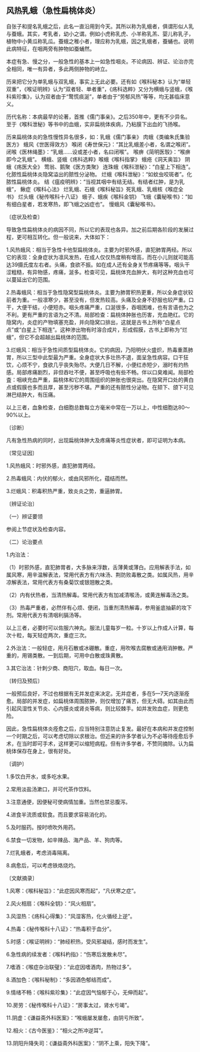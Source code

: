 ## 风热乳蛾（急性扁桃体炎）

自张子和提名乳蛾之后，此名一直沿用到今天。其所以称为乳蛾者，俱谓形似人乳与蚕蛾。其实，考乳者，幼小之谓。例如小虎称乳虎、小羊称乳羔、婴儿称乳子，植物中小黄瓜称乳瓜。蚕蛾之稚小者，理应称为乳蛾，因之乳蛾者，蚕蛹也。说明此病特征，在咽两旁有肿物如蚕蛹然。

本症有急、慢之分，一般急性的基本上一如急性咽炎。不论病因、辨证、论治亦完全相同，唯一有异者，多此两侧肿物的峙立。

历来把它分为单乳蛾与双乳蛾，事实上无此必要。还有如《喉科秘本》认为“单轻双重”，《喉证明辨》认为“双者轻、单者重”，《疡科选粹》又分为横蛾与竖蛾，《喉科紫珍集》，认为双者由于“鹜慌痰涎”，单者由于“劳郁风热”等等，均无甚临床意义。

历代名称：本病最早的论著，首推《儒门事亲》。之后350年中，更有不少异名。至于《喉科泄秘》等书中的血蛾，实非扁桃体疾病，乃粘膜下出血的飞扬喉。

历来扁桃体炎的急性慢性异名很多，如：乳蛾《儒门事亲》 肉蛾《类编朱氏集验医方》 蛾风《世医得效方》 喉闭《寿世保元》：“其比乳蛾差小者，名谓之喉闭”。 闭喉《医林绳墨》：“乳蛾……设或差小者，名曰闭喉”。 喉痹《简明医彀》：“喉痹即今之乳蛾”。 横蛾、竖蛾《疡科选粹》喉蛾《喉科指掌》 蛾疮《洞天奥旨》 阴蛾《疡医大全》 莺翁、鹅聚《医方类聚》 连珠蛾《喉科泄秘》：“白星上下相连”。化脓性扁桃体炎隐窝溢出的脓性分泌物。 烂蛾《喉科泄秘》：“如蚊虫咬斑者”。化脓性扁桃体炎。 结《瘟疫明辨》：“当视其咽中有结无结。有结者红肿，是为乳蛾”， 鳅症《喉科心法》 烂乳蛾、石蛾《喉科秘旨》死乳蛾、乳蛾核《喉症全书》 烂头蛾《秘传喉科十八证》 蛾子、蛾疾《喉科金钥》 飞蛾《囊秘喉书》：“如有细白星者，若发寒热，即飞蛾之凶症也”。 慢蛾风《囊秘喉书》。

〔症状及检查〕

导致急性扁桃体炎的病因不同，所以它的表现也各异。加之前后期各阶段的发展过程，更可相互转化。但一般说来，大体如下：

1.风热蛾风：相当于急性卡他型扁桃体炎。主要为时邪外感，直犯肺胃两经。所以它的表现：全身症状为凛风发热，在成人仅仅热度稍有增高，而在小儿则就可能高达39摄氏度左右者。头痛，食欲不振。如在成人还有全身关节疼痛等等。咽头干涩粗糙，有异物感，疼痛，涎多。检查可见，扁桃体充血肿大，有时这种充血也可以蔓延出它的范围。

2.热毒蛾风：相当于急性隐窝型扁桃体炎。主要为肺胃积热更重，所以全身症状较前者为重。一般凛寒少，甚至没有，但发热较高。头痛及全身不舒服也较严重。口干，大便干结，小便短赤。咽头疼痛严重，口涎很多，吞咽困难，也有言语也为之不利。更有严重的言语为之不清。局部检查：扁桃体肿胀也历害，充血艳红。它的隐窝内，炎症的产物填塞充盈，并向隐窝口排出，这就是古书上所称“白星点点”或“白星上下相连”。这种渗出物有时溶合成片，形成假膜，古书上即称为“烂蛾”，但它不会超越出扁桃体的范围。

3.烂蛾风：相当于急性间质型扁桃体炎。它的病因，乃阳明伏火盛炽，热毒重蒸肺胃，所以三型中此型最为严重。全身症状大多壮热不退，面呈急性病容。口干狂饮，心烦不宁，食欲几乎丧失殆尽。大便几日不解，小便红赤短少，溺时有灼热感。局部疼痛剧烈，非但吞吐不便，甚至呼吸也有些不畅。伴以口臭难闻。局部检査：咽峡充血严重，扁桃体和它的周围组织的肿胀也很突出。在隐窝开口处的黄白点或假膜也多而且厚，甚至污秽不堪。严重的还有脓性分泌物。在颏下、颌下可见淋巴结肿大，有压痛。

以上三者，血象检查，白细胞总数每立方毫米中常在一万以上，中性细胞达80〜90%以上。

〔诊断〕

凡有急性热病的同时，出现扁桃体肿大及疼痛等炎性症状者，即可证明为本病。

〔常见证因〕

1.风热蛾风：时邪外感，直犯肺胃两经。

2.热毒蛾风：内伏的郁火，或由风邪所化，蕴结而然。

3.烂蛾风：积毒积热严重，致炎炎之势，重逼肺胃。

〔辨证论治〕

（一）辨证要领

参阅上节症状及检查内容。

（二）论治要点

1.内治法：

（1）时邪外感，直犯肺胃者，大多脉来浮数，舌薄黄或薄白。应用解表手法，如属风寒，用辛温解表法，常用代表方有六味汤、荆防败毒散之类。如属风热，用辛凉解表法，常用代表方有桑菊饮或银翘散之类。

（2）内有伏热者，当清热解毒。常用代表方有加减清喉汤，或黄连解毒汤之类。

（3）热毒严重者，必然伴有心烦、便闭，当重剂清热解毒，参用釜底抽薪的攻下剂。常用代表方有清咽利膈汤等。

以上三者，必要时可以佐服六神丸。服法儿童每岁一粒。十岁以上作成人计算，每次十粒，每天轻症两次，重症三次。

2.外治法：一般轻症，用月石散或冰硼散。重症，用吹喉去腐散或通用消肿散。严重的，用锡类散。一到后期，可用中白散或珠黄散。

3.其它治法：针刺少商、商阳穴，取血。每日一次。

〔转归及预后〕

一般预后良好，不过也根据有无并发症来决定。无并症者，多在5—7天内逐渐痊愈。局部的并发症，如扁桃体周围脓肿，则仅增加了痛苦，但无大碍。如其由此而引起风湿性关节炎、心内膜炎或肾炎等病，则比较棘手。如并发败血症，则更危险。

因此，急性扁桃体炎痊愈之后，应当特别注意防止复发。最好在本病和并发症控制一个时期之后，可以考虑切除以求根治。但近来的许多学者认为不必等待痊愈后手术，在当时即可手术，这样更可以缩短病程。但有许多学者，不赞同摘除。认为扁桃体保存在身上，很有好处。

〔调护〕

1.多饮白开水，或多吃水果。

2.常用淡盐汤漱口，并可代茶作饮料。

3.注意通便，因便秘可使病情加重。当然也禁忌腹泻。

4.进食半流质或软食。而且要求容易消化的。

5.及时服药。按时喷吹外用药。

6.禁食一切发物，如辛辣品、海产品、羊、狗肉等。

7.烂乳蛾者，考虑消毒隔离。

8.病愈后，可以考虑铁烙烧灼。

〔文献摘录〕

1.风寒：《喉科秘旨》：“此症因风寒而起”，“凡伏寒之症”。

2.风火相扇：《喉科全钥》：“风火相扇”。

3.风湿热：《疡科心得集》：“风湿客热，化火循经上逆”。

4.热毒：《秘传喉科十八证》：“热毒积于血分”。

5.时感：《喉证明辨》：“肺经积热，受风邪凝结，感时而发生”。

6.急性病的续发者：《喉科杓指》：“伤寒后发散未尽”。

7.嗜酒：《喉症杂治联璧》：“此症因嗜酒肉，热物过多”。

8.酒加色：《喉科秘制》：“多因酒色郁结而成”。

9.情绪不畅：《喉科紫珍集》：“此症因气恼郁于心，无伸而起”。

10.房劳：《秘传喉科十八证》：“房事太过，肾水亏竭”。

11.阴虚：《谦益斋外科医案》：“喉蛾屡发屡愈，由阴亏所致”。

12.相火：《古今医鉴》：“相火之所冲逆耳”。

13.阴阳升降失司：《谦益斋外科医案》：“阴不上乘，阳失下降”。
